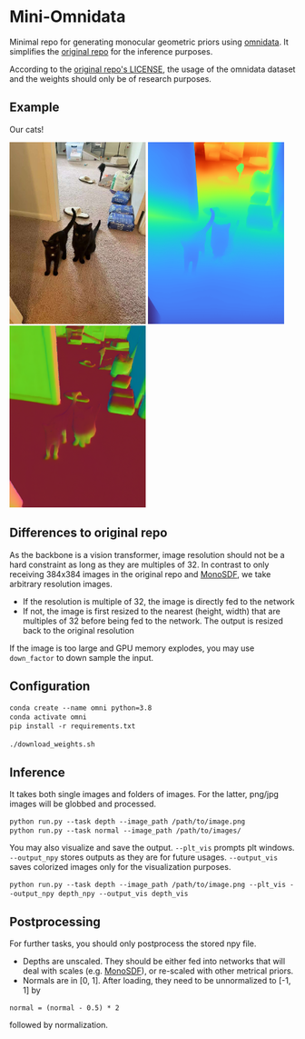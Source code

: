 # Mini-Omnidata

Minimal repo for generating monocular geometric priors using [omnidata](https://omnidata.vision/). It simplifies the [original repo](https://github.com/EPFL-VILAB/omnidata/) for the inference purposes.

According to the [original repo's LICENSE](https://github.com/EPFL-VILAB/omnidata/blob/main/LICENSE), the usage of the omnidata dataset and the weights should only be of research purposes.

## Example
Our cats!
<div float="left">
  <img src="assets/image.png" width="240" />
  <img src="assets/depth.png" width="240" />
  <img src="assets/normal.png" width="240"/>
</div>

## Differences to original repo
As the backbone is a vision transformer, image resolution should not be a hard constraint as long as they are multiples of 32. In contrast to only receiving 384x384 images in the original repo and [MonoSDF](https://niujinshuchong.github.io/monosdf/), we take arbitrary resolution images.
- If the resolution is multiple of 32, the image is directly fed to the network
- If not, the image is first resized to the nearest (height, width) that are multiples of 32 before being fed to the network. The output is resized back to the original resolution

If the image is too large and GPU memory explodes, you may use `down_factor` to down sample the input.

## Configuration
```
conda create --name omni python=3.8
conda activate omni
pip install -r requirements.txt

./download_weights.sh
```

## Inference
It takes both single images and folders of images. For the latter, png/jpg images will be globbed and processed.
```
python run.py --task depth --image_path /path/to/image.png
python run.py --task normal --image_path /path/to/images/
```

You may also visualize and save the output.
`--plt_vis` prompts plt windows. `--output_npy` stores outputs as they are for future usages. `--output_vis` saves colorized images only for the visualization purposes.
```
python run.py --task depth --image_path /path/to/image.png --plt_vis --output_npy depth_npy --output_vis depth_vis
```

## Postprocessing
For further tasks, you should only postprocess the stored npy file.
- Depths are unscaled. They should be either fed into networks that will deal with scales (e.g. [MonoSDF](https://niujinshuchong.github.io/monosdf/)), or re-scaled with other metrical priors.
- Normals are in [0, 1]. After loading, they need to be unnormalized to [-1, 1] by
```
normal = (normal - 0.5) * 2
```
followed by normalization.

